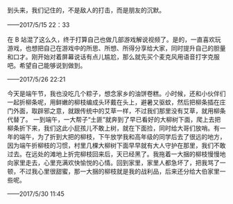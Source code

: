 到头来，我们记住的，不是敌人的打击，而是朋友的沉默。

——2017/5/15 22：33

在 B 站混了这么久，终于打算自己也做几部游戏解说视频了。是的，一直喜欢玩游戏，也想把自己在游戏中的所思、所想、所得分享给大家，同时提升自己的胆量和口才。刚开始对着屏幕说话有点儿尴尬，那么就先买个麦克风用语音打字克服吧。希望自己能够说到做到。

——2017/5/26 22:21

今天是端午节，我也没吃几个粽子，想念家乡的油饼卷糕。小时候，还和小伙伴们一起折柳条呢，用鲜嫩的柳枝编成头环戴在头上，避暑又驱蚊，然后把柳条插在庄门外面，取辟邪之意，就跟传统中的艾草一样，不过我们那里没有艾草，就用柳条代替了。
一到端午，一大帮子“土匪”就奔到了早已看好的大柳树下面，爬上去把柳条折下来，我们这此小屁孩儿不敢上树，就在下面捡，同时给大哥们放哨。有一年的端午，为了折到大把的柳枝，下午放学我和高年级的同学后去了很远的地方，因为端午折柳枝的习惯，村里几棵大柳树下面早早就有大人守护在那里，我们不敢过去。在远处的滩地上折完柳枝回来后，天已经黑了。我拖着一大捆的柳枝慢慢地向家里走去，心里充满欢快愉悦的心情。回到家里，家里人都急坏了，把我骂了一顿，不过我心里很甜蜜，那一大捆的柳枝就是我的战利品，后来还分给大伯家里一些呢。

——2017/5/30 11:45
